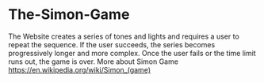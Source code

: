 ﻿# The-Simon-Game

 The Website creates a series of tones and lights and requires a user to repeat the sequence. If the user succeeds, the series becomes progressively longer and more complex. Once the user fails or the time limit runs out, the game is over. 
More about Simon Game
https://en.wikipedia.org/wiki/Simon_(game)
